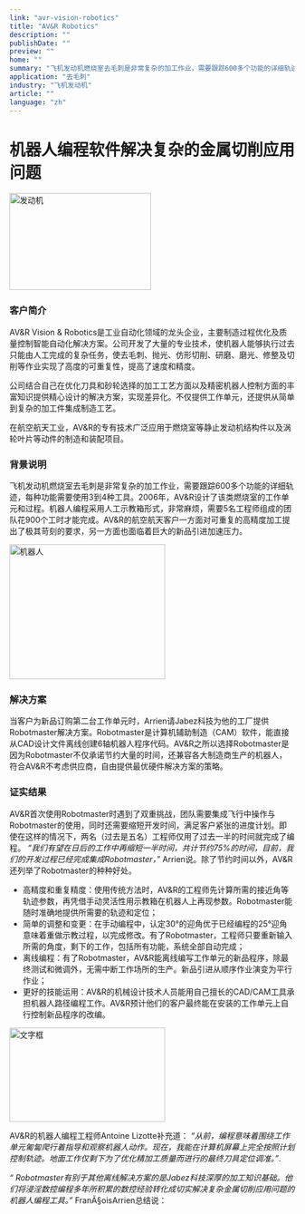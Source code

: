 ```yaml
---
link: "avr-vision-robotics"
title: "AV&R Robotics"
description: ""
publishDate: ""
preview: ""
home: ""
summary: "飞机发动机燃烧室去毛刺是非常复杂的加工作业，需要跟踪600多个功能的详细轨迹，每种功能需要使用3到4种工具。AV&R开发的众多专门技术能让机器人执行燃烧室去毛刺等复杂任务，实现高度的可重复性，提高速度和精度。但是，机器人的手动编程非常麻烦。航空制造商面临巨大的新品引进加速压力。“我们急需缩短路径示教周期；必须改进方法。”"
application: "去毛刺"
industry: "飞机发动机"
article: ""
language: "zh"
---
```

# 机器人编程软件解决复杂的金属切削应用问题

<img width="250" height="171" src="/assets/images/success/Complex%20Material%20Removal_files/image001.jpg" class="alignLeft" alt="发动机">

### 客户简介

 AV&R Vision & Robotics是工业自动化领域的龙头企业，主要制造过程优化及质量控制智能自动化解决方案。公司开发了大量的专业技术，使机器人能够执行过去只能由人工完成的复杂任务，使去毛刺、抛光、仿形切削、研磨、磨光、修整及切削等作业实现了高度的可重复性，提高了速度和精度。

公司结合自己在优化刀具和砂轮选择的加工工艺方面以及精密机器人控制方面的丰富知识提供精心设计的解决方案，实现差异化。不仅提供工作单元，还提供从简单到复杂的加工件集成制造工艺。

在航空航天工业，AV&R的专有技术广泛应用于燃烧室等静止发动机结构件以及涡轮叶片等动件的制造和装配项目。

### 背景说明

飞机发动机燃烧室去毛刺是非常复杂的加工作业，需要跟踪600多个功能的详细轨迹，每种功能需要使用3到4种工具。2006年，AV&R设计了该类燃烧室的工作单元和过程。机器人编程采用人工示教箱形式，非常麻烦，需要5名工程师组成的团队花900个工时才能完成。AV&R的航空航天客户一方面对可重复的高精度加工提出了极其苛刻的要求，另一方面也面临着巨大的新品引进加速压力。

<img width="275" height="238" src="/assets/images/success/Complex%20Material%20Removal_files/image002.jpg" class="alignLeft" alt="机器人">

### 解决方案

当客户为新品订购第二台工作单元时，Arrien请Jabez科技为他的工厂提供Robotmaster解决方案。Robotmaster是计算机辅助制造（CAM）软件，能直接从CAD设计文件离线创建6轴机器人程序代码。AV&R之所以选择Robotmaster是因为Robotmaster不仅承诺节约大量的时间，还兼容各大制造商生产的机器人，符合AV&R不考虑供应商，自由提供最优硬件解决方案的策略。

### 证实结果

 AV&R首次使用Robotmaster时遇到了双重挑战，团队需要集成飞行中操作与Robotmaster的使用，同时还需要缩短开发时间，满足客户紧张的进度计划。即使在这样的情况下，两名（过去是五名）工程师仅用了过去一半的时间就完成了编程。 *“我们有望在日后的工作中再缩短一半时间，共计节约75%的时间，目前，我们的开发过程已经完成集成Robotmaster，”*  Arrien说。除了节约时间以外，AV&R还列举了Robotmaster的种种好处。

* 高精度和重复精度：使用传统方法时，AV&R的工程师先计算所需的接近角等轨迹参数，再凭借手动灵活性用示教箱在机器人上再现参数。Robotmaster能随时准确地提供所需要的轨迹和定位；
* 简单的调整和变更：在手动编程中，认定30°的迎角优于已经编程的25°迎角意味着重做示教过程，以完成修改。有了Robotmaster，工程师只要重新输入所需的角度，剩下的工作，包括所有功能，系统全部自动完成；
* 离线编程：有了Robotmaster，AV&R能离线编写工作单元的新品程序，除最终测试和微调外，无需中断工作场所的生产。新品引进从顺序作业演变为平行作业；
* 更好的技能运用：AV&R的机械设计技术人员能用自己擅长的CAD/CAM工具承担机器人路径编程工作。AV&R预计他们的客户最终能在安装的工作单元上自行控制新品程序的改编。

<img width="275" height="166" src="/assets/images/success/Complex%20Material%20Removal_files/image003.jpg" alt="文字框" class="alignLeft">

 AV&R的机器人编程工程师Antoine Lizotte补充道： *“从前，编程意味着围绕工作单元匍匐爬行着指导和观察机器人动作。现在，我能在计算机屏幕上完全按照计划控制轨迹。地面工作仅剩下为了优化精加工质量而进行的最终刀具定位调准。”*.

*“ Robotmaster有别于其他离线解决方案的是Jabez科技深厚的加工知识基础。他们将浸淫数控编程多年所积累的数控经验转化成切实解决复杂金属切削应用问题的机器人编程工具。”* FranÃ§oisArrien总结说：